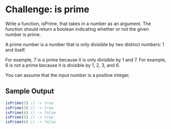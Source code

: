# Challenge: is prime

Write a function, isPrime, that takes in a number as an argument. The function should return a boolean indicating whether or not the given number is prime.

A prime number is a number that is only divisible by two distinct numbers: 1 and itself.

For example, 7 is a prime because it is only divisible by 1 and 7. For example, 6 is not a prime because it is divisible by 1, 2, 3, and 6.

You can assume that the input number is a positive integer.

## Sample Output

```js
isPrime(2) // -> true
isPrime(3) // -> true
isPrime(4) // -> false
isPrime(5) // -> true
isPrime(6) // -> false
```
